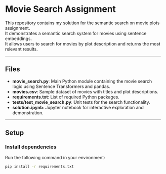 # Movie Search Assignment

This repository contains my solution for the semantic search on movie plots assignment.  
It demonstrates a semantic search system for movies using sentence embeddings.  
It allows users to search for movies by plot description and returns the most relevant results.

---

## Files
- **movie_search.py**: Main Python module containing the movie search logic using Sentence Transformers and pandas.  
- **movies.csv**: Sample dataset of movies with titles and plot descriptions.  
- **requirements.txt**: List of required Python packages.  
- **tests/test_movie_search.py**: Unit tests for the search functionality.  
- **solution.ipynb**: Jupyter notebook for interactive exploration and demonstration.  

---

## Setup

### Install dependencies
Run the following command in your environment:
```bash
pip install -r requirements.txt


